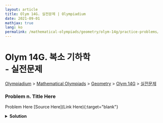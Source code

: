 ```yaml
---
layout: article
title: Olym 14G. 실전문제 | Olympiadium
date: 2021-09-01
mathjax: true
lang: ko
permalink: /mathematical-olympiads/geometry/olym-14g/practice-problems/
---
```

# Olym 14G. 복소 기하학 <br> <ssup> - 실전문제</ssup>

<a href="{{ site.homeurl }}">Olympiadium</a> > <a href="{{ site.homeurl }}mathematical-olympiads/">Mathematical Olympiads</a> > <a href="{{ site.homeurl }}mathematical-olympiads/geometry/">Geometry</a> > <a href="{{ site.homeurl }}mathematical-olympiads/geometry/olym-14g/">Olym 14G</a> > <a href="{{ site.homeurl }}mathematical-olympiads/geometry/olym-14g/practice-problems/">실전문제</a>

### Problem n. Title Here
<blueboard> Problem Here </blueboard>
[Source Here](Link Here){:target="blank"}
<pinkborder><details>
<summary><b>Solution</b></summary>
Solution Here. 
</details></pinkborder>